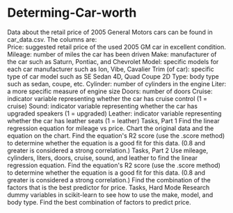 # Determing-Car-worth
Data about the retail price of 2005 General Motors cars can be found in car_data.csv.  The columns are:  
Price: suggested retail price of the used 2005 GM car in excellent condition. 
Mileage: number of miles the car has been driven 
Make: manufacturer of the car such as Saturn, Pontiac, and Chevrolet 
Model: specific models for each car manufacturer such as Ion, Vibe, Cavalier 
Trim (of car): specific type of car model such as SE Sedan 4D, Quad Coupe 2D 
Type: body type such as sedan, coupe, etc. 
Cylinder: number of cylinders in the engine 
Liter: a more specific measure of engine size 
Doors: number of doors 
Cruise: indicator variable representing whether the car has cruise control (1 = cruise) 
Sound: indicator variable representing whether the car has upgraded speakers (1 = upgraded) 
Leather: indicator variable representing whether the car has leather seats (1 = leather) 
Tasks, Part 1 
Find the linear regression equation for mileage vs price. 
Chart the original data and the equation on the chart. 
Find the equation's  R2  score (use the .score method) to determine whether the equation is a good fit for this data. (0.8 and greater is considered a strong correlation.) 
Tasks, Part 2 
Use mileage, cylinders, liters, doors, cruise, sound, and leather to find the linear regression equation. 
Find the equation's  R2  score (use the .score method) to determine whether the equation is a good fit for this data. (0.8 and greater is considered a strong correlation.) 
Find the combination of the factors that is the best predictor for price. 
Tasks, Hard Mode 
Research dummy variables in scikit-learn to see how to use the make, model, and body type. 
Find the best combination of factors to predict price.
